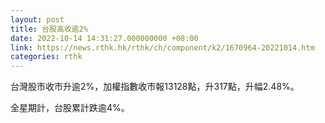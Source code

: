 ```yaml
---
layout: post
title: 台股高收逾2%
date: 2022-10-14 14:31:27.000000000 +08:00
link: https://news.rthk.hk/rthk/ch/component/k2/1670964-20221014.htm
categories: rthk
---
```


台灣股市收市升逾2%，加權指數收市報13128點，升317點，升幅2.48%。

全星期計，台股累計跌逾4%。
